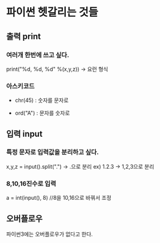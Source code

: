 # 파이썬 헷갈리는 것들

## 출력 print
### 여러개 한번에 쓰고 싶다.
print("%d, %d, %d" %(x,y,z)) -> 요런 형식

### 아스키코드
- chr(45) : 숫자를 문자로

- ord("A") : 문자를 숫자로

## 입력 input
### 특정 문자로 입력값을 분리하고 싶다.
x,y,z = input().split(".") -> .으로 분리
ex) 1.2.3 -> 1,2,3으로 분리

### 8,10,16진수로 입력
a = int(input(), 8) //8을 10,16으로 바꿔서 조정

## 오버플로우
파이썬3에는 오버플로우가 없다고 한다.